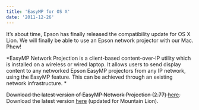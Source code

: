 ```yaml
---
title: 'EasyMP for OS X'
date: '2011-12-26'
---
```


It&#8217;s about time, Epson has finally released the compatibility update for OS X Lion. We will finally be able to use an Epson network projector with our Mac. Phew!

*EasyMP Network Projection is a client-based content-over-IP utility which is installed on a wireless or wired laptop. It allows users to send display content to any networked Epson EasyMP projectors from any IP network, using the EasyMP feature. This can be achieved through an existing network infrastructure. *

<del>Download the latest version of EasyMP Network Projection (2.77) <a href="ftp://ftp.epson.com/drivers/epson14451.dmg">here</a>.</del> Download the latest version [here][1] (updated for Mountain Lion).

[1]: http://www.epson.com/cgi-bin/Store/support/supDetail.jsp?oid=35942&BV_UseBVCookie=yes&infoType=Downloads&platform=OSF_M_X8
